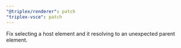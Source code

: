 ```yaml
---
"@triplex/renderer": patch
"triplex-vsce": patch
---
```


Fix selecting a host element and it resolving to an unexpected parent element.
